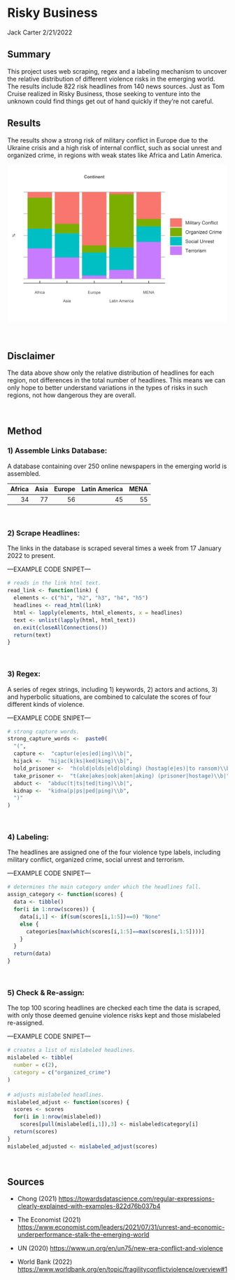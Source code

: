 Risky Business
================
Jack Carter
2/21/2022

## **Summary**

This project uses web scraping, regex and a labeling mechanism to
uncover the relative distribution of different violence risks in the
emerging world. The results include 822 risk headlines from 140 news sources. Just as Tom Cruise realized in Risky Business,
those seeking to venture into the unknown could find things get out of
hand quickly if they’re not careful.
 

## Results

The results show a strong risk of military conflict in Europe due to the
Ukraine crisis and a high risk of internal conflict, such as social
unrest and organized crime, in regions with weak states like Africa and
Latin America.

![](Risky-Business_files/figure-gfm/unnamed-chunk-1-1.png)<!-- -->

 

## **Disclaimer**

The data above show only the relative distribution of headlines for each
region, not differences in the total number of headlines. This means we
can only hope to better understand variations in the types of risks in
such regions, not how dangerous they are overall.

 

## **Method**

### **1) Assemble Links Database:**

A database containing over 250 online newspapers in the emerging world is
assembled.

| Africa | Asia | Europe | Latin America | MENA |
| -----: | ---: | -----: | ------------: | ---: |
|     34 |   77 |     56 |            45 |   55 |

 

### **2) Scrape Headlines:**

The links in the database is scraped several times a week from 17
January 2022 to present.

—EXAMPLE CODE SNIPET—

``` r
# reads in the link html text. 
read_link <- function(link) {
  elements <- c("h1", "h2", "h3", "h4", "h5")
  headlines <- read_html(link)
  html <- lapply(elements, html_elements, x = headlines)
  text <- unlist(lapply(html, html_text))
  on.exit(closeAllConnections())
  return(text)
}
```

 

### **3) Regex:**

A series of regex strings, including 1) keywords, 2) actors and actions,
3) and hyperbolic situations, are combined to calculate the scores of
four different kinds of violence.

—EXAMPLE CODE SNIPET—

``` r
# strong capture words.
strong_capture_words <-  paste0(
  "(",
  capture <-  "captur(e|es|ed|ing)\\b|",
  hijack <-  "hijac(k|ks|ked|king)\\b|",
  hold_prisoner <-  "h(old|olds|eld|olding) (hostag(e|es)|to ransom)\\b|",
  take_prisoner <-  "t(ake|akes|ook|aken|aking) (prisoner|hostage)\\b|",
  abduct <-  "abduc(t|ts|ted|ting)\\b|",
  kidnap <-  "kidna(p|ps|ped|ping)\\b",
  ")"
)
```

 

### **4) Labeling:**

The headlines are assigned one of the four violence type labels,
including military conflict, organized crime, social unrest and
terrorism.

—EXAMPLE CODE SNIPET—

``` r
# determines the main category under which the headlines fall. 
assign_category <- function(scores) {
  data <- tibble()
  for(i in 1:nrow(scores)) {
    data[i,1] <- if(sum(scores[i,1:5])==0) "None"
    else {
      categories[max(which(scores[i,1:5]==max(scores[i,1:5])))]
    } 
  }
  return(data)                
}
```

 

### **5) Check & Re-assign:**

The top 100 scoring headlines are checked each time the data is scraped,
with only those deemed genuine violence risks kept and those mislabeled
re-assigned.

—EXAMPLE CODE SNIPET—

``` r
# creates a list of mislabeled headlines. 
mislabeled <- tibble(
  number = c(2),
  category = c("organized_crime")
)

# adjusts mislabeled headlines. 
mislabeled_adjust <- function(scores) {
  scores <- scores
  for(i in 1:nrow(mislabeled))
    scores[pull(mislabeled[i,1]),3] <- mislabeled$category[i]
  return(scores)
}
mislabeled_adjusted <- mislabeled_adjust(scores)
```

 

## **Sources**

  - Chong (2021)
    <https://towardsdatascience.com/regular-expressions-clearly-explained-with-examples-822d76b037b4>

  - The Economist (2021)
    <https://www.economist.com/leaders/2021/07/31/unrest-and-economic-underperformance-stalk-the-emerging-world>

  - UN (2020) <https://www.un.org/en/un75/new-era-conflict-and-violence>

  - World Bank (2022)
    <https://www.worldbank.org/en/topic/fragilityconflictviolence/overview#1>
